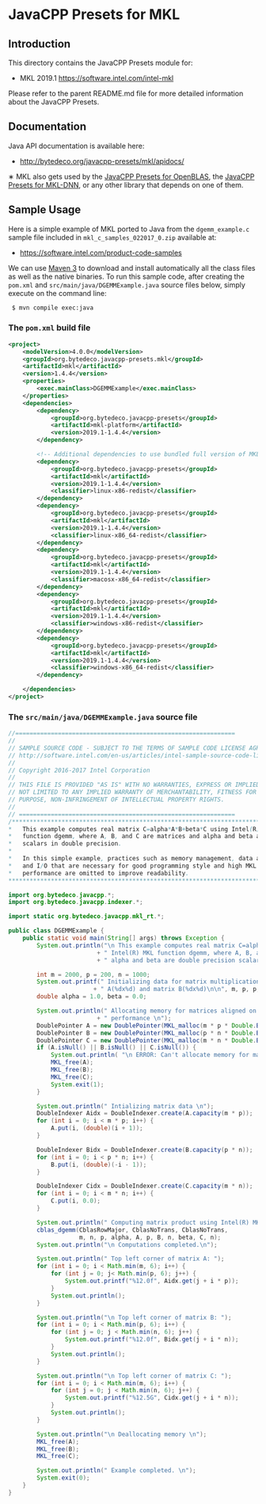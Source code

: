 JavaCPP Presets for MKL
=======================

Introduction
------------
This directory contains the JavaCPP Presets module for:

 * MKL 2019.1  https://software.intel.com/intel-mkl

Please refer to the parent README.md file for more detailed information about the JavaCPP Presets.


Documentation
-------------
Java API documentation is available here:

 * http://bytedeco.org/javacpp-presets/mkl/apidocs/

&lowast; MKL also gets used by the [JavaCPP Presets for OpenBLAS](../openblas), the [JavaCPP Presets for MKL-DNN](../mkl-dnn), or any other library that depends on one of them.


Sample Usage
------------
Here is a simple example of MKL ported to Java from the `dgemm_example.c` sample file included in `mkl_c_samples_022017_0.zip` available at:

 * https://software.intel.com/product-code-samples

We can use [Maven 3](http://maven.apache.org/) to download and install automatically all the class files as well as the native binaries. To run this sample code, after creating the `pom.xml` and `src/main/java/DGEMMExample.java` source files below, simply execute on the command line:
```bash
 $ mvn compile exec:java
```

### The `pom.xml` build file
```xml
<project>
    <modelVersion>4.0.0</modelVersion>
    <groupId>org.bytedeco.javacpp-presets.mkl</groupId>
    <artifactId>mkl</artifactId>
    <version>1.4.4</version>
    <properties>
        <exec.mainClass>DGEMMExample</exec.mainClass>
    </properties>
    <dependencies>
        <dependency>
            <groupId>org.bytedeco.javacpp-presets</groupId>
            <artifactId>mkl-platform</artifactId>
            <version>2019.1-1.4.4</version>
        </dependency>

        <!-- Additional dependencies to use bundled full version of MKL -->
        <dependency>
            <groupId>org.bytedeco.javacpp-presets</groupId>
            <artifactId>mkl</artifactId>
            <version>2019.1-1.4.4</version>
            <classifier>linux-x86-redist</classifier>
        </dependency>
        <dependency>
            <groupId>org.bytedeco.javacpp-presets</groupId>
            <artifactId>mkl</artifactId>
            <version>2019.1-1.4.4</version>
            <classifier>linux-x86_64-redist</classifier>
        </dependency>
        <dependency>
            <groupId>org.bytedeco.javacpp-presets</groupId>
            <artifactId>mkl</artifactId>
            <version>2019.1-1.4.4</version>
            <classifier>macosx-x86_64-redist</classifier>
        </dependency>
        <dependency>
            <groupId>org.bytedeco.javacpp-presets</groupId>
            <artifactId>mkl</artifactId>
            <version>2019.1-1.4.4</version>
            <classifier>windows-x86-redist</classifier>
        </dependency>
        <dependency>
            <groupId>org.bytedeco.javacpp-presets</groupId>
            <artifactId>mkl</artifactId>
            <version>2019.1-1.4.4</version>
            <classifier>windows-x86_64-redist</classifier>
        </dependency>

    </dependencies>
</project>
```

### The `src/main/java/DGEMMExample.java` source file
```java
//==============================================================
//
// SAMPLE SOURCE CODE - SUBJECT TO THE TERMS OF SAMPLE CODE LICENSE AGREEMENT,
// http://software.intel.com/en-us/articles/intel-sample-source-code-license-agreement/
//
// Copyright 2016-2017 Intel Corporation
//
// THIS FILE IS PROVIDED "AS IS" WITH NO WARRANTIES, EXPRESS OR IMPLIED, INCLUDING BUT
// NOT LIMITED TO ANY IMPLIED WARRANTY OF MERCHANTABILITY, FITNESS FOR A PARTICULAR
// PURPOSE, NON-INFRINGEMENT OF INTELLECTUAL PROPERTY RIGHTS.
//
// =============================================================
/*******************************************************************************
*   This example computes real matrix C=alpha*A*B+beta*C using Intel(R) MKL
*   function dgemm, where A, B, and C are matrices and alpha and beta are
*   scalars in double precision.
*
*   In this simple example, practices such as memory management, data alignment,
*   and I/O that are necessary for good programming style and high MKL
*   performance are omitted to improve readability.
********************************************************************************/

import org.bytedeco.javacpp.*;
import org.bytedeco.javacpp.indexer.*;

import static org.bytedeco.javacpp.mkl_rt.*;

public class DGEMMExample {
    public static void main(String[] args) throws Exception {
        System.out.println("\n This example computes real matrix C=alpha*A*B+beta*C using \n"
                         + " Intel(R) MKL function dgemm, where A, B, and  C are matrices and \n"
                         + " alpha and beta are double precision scalars\n");

        int m = 2000, p = 200, n = 1000;
        System.out.printf(" Initializing data for matrix multiplication C=A*B for matrix \n"
                        + " A(%dx%d) and matrix B(%dx%d)\n\n", m, p, p, n);
        double alpha = 1.0, beta = 0.0;

        System.out.println(" Allocating memory for matrices aligned on 64-byte boundary for better \n"
                         + " performance \n");
        DoublePointer A = new DoublePointer(MKL_malloc(m * p * Double.BYTES, 64));
        DoublePointer B = new DoublePointer(MKL_malloc(p * n * Double.BYTES, 64));
        DoublePointer C = new DoublePointer(MKL_malloc(m * n * Double.BYTES, 64));
        if (A.isNull() || B.isNull() || C.isNull()) {
            System.out.println( "\n ERROR: Can't allocate memory for matrices. Aborting... \n");
            MKL_free(A);
            MKL_free(B);
            MKL_free(C);
            System.exit(1);
        }

        System.out.println(" Intializing matrix data \n");
        DoubleIndexer Aidx = DoubleIndexer.create(A.capacity(m * p));
        for (int i = 0; i < m * p; i++) {
            A.put(i, (double)(i + 1));
        }

        DoubleIndexer Bidx = DoubleIndexer.create(B.capacity(p * n));
        for (int i = 0; i < p * n; i++) {
            B.put(i, (double)(-i - 1));
        }

        DoubleIndexer Cidx = DoubleIndexer.create(C.capacity(m * n));
        for (int i = 0; i < m * n; i++) {
            C.put(i, 0.0);
        }

        System.out.println(" Computing matrix product using Intel(R) MKL dgemm function via CBLAS interface \n");
        cblas_dgemm(CblasRowMajor, CblasNoTrans, CblasNoTrans,
                    m, n, p, alpha, A, p, B, n, beta, C, n);
        System.out.println("\n Computations completed.\n");

        System.out.println(" Top left corner of matrix A: ");
        for (int i = 0; i < Math.min(m, 6); i++) {
            for (int j = 0; j< Math.min(p, 6); j++) {
                System.out.printf("%12.0f", Aidx.get(j + i * p));
            }
            System.out.println();
        }

        System.out.println("\n Top left corner of matrix B: ");
        for (int i = 0; i < Math.min(p, 6); i++) {
            for (int j = 0; j < Math.min(n, 6); j++) {
                System.out.printf("%12.0f", Bidx.get(j + i * n));
            }
            System.out.println();
        }

        System.out.println("\n Top left corner of matrix C: ");
        for (int i = 0; i < Math.min(m, 6); i++) {
            for (int j = 0; j < Math.min(n, 6); j++) {
                System.out.printf("%12.5G", Cidx.get(j + i * n));
            }
            System.out.println();
        }

        System.out.println("\n Deallocating memory \n");
        MKL_free(A);
        MKL_free(B);
        MKL_free(C);

        System.out.println(" Example completed. \n");
        System.exit(0);
    }
}
```
